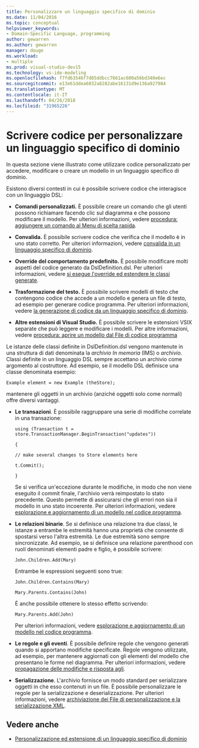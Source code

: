 ```yaml
---
title: Personalizzare un linguaggio specifico di dominio
ms.date: 11/04/2016
ms.topic: conceptual
helpviewer_keywords:
- Domain-Specific Language, programming
author: gewarren
ms.author: gewarren
manager: douge
ms.workload:
- multiple
ms.prod: visual-studio-dev15
ms.technology: vs-ide-modeling
ms.openlocfilehash: f7fd63546f7d85ddbcc7661ac600a56bd340e6ec
ms.sourcegitcommit: e13e61ddea6032a8282abe16131d9e136a927984
ms.translationtype: MT
ms.contentlocale: it-IT
ms.lasthandoff: 04/26/2018
ms.locfileid: "31965226"
---
```

# <a name="write-code-to-customize-a-domain-specific-language"></a>Scrivere codice per personalizzare un linguaggio specifico di dominio

In questa sezione viene illustrato come utilizzare codice personalizzato per accedere, modificare o creare un modello in un linguaggio specifico di dominio.

Esistono diversi contesti in cui è possibile scrivere codice che interagisce con un linguaggio DSL:

-   **Comandi personalizzati.** È possibile creare un comando che gli utenti possono richiamare facendo clic sul diagramma e che possono modificare il modello. Per ulteriori informazioni, vedere [procedura: aggiungere un comando al Menu di scelta rapida](../modeling/how-to-add-a-command-to-the-shortcut-menu.md).

-   **Convalida.** È possibile scrivere codice che verifica che il modello è in uno stato corretto. Per ulteriori informazioni, vedere [convalida in un linguaggio specifico di dominio](../modeling/validation-in-a-domain-specific-language.md).

-   **Override del comportamento predefinito.** È possibile modificare molti aspetti del codice generato da DslDefinition.dsl. Per ulteriori informazioni, vedere [si esegue l'override ed estendere le classi generate](../modeling/overriding-and-extending-the-generated-classes.md).

-   **Trasformazione del testo.** È possibile scrivere modelli di testo che contengono codice che accede a un modello e genera un file di testo, ad esempio per generare codice programma. Per ulteriori informazioni, vedere [la generazione di codice da un linguaggio specifico di dominio](../modeling/generating-code-from-a-domain-specific-language.md).

-   **Altre estensioni di Visual Studio.** È possibile scrivere le estensioni VSIX separate che può leggere e modificare i modelli. Per altre informazioni, vedere [procedura: aprire un modello dal File di codice programma](../modeling/how-to-open-a-model-from-file-in-program-code.md)

Le istanze delle classi definite in DslDefinition.dsl vengono mantenute in una struttura di dati denominata la *archivio In memoria* (IMS) o *archivio*. Classi definite in un linguaggio DSL sempre accettano un archivio come argomento al costruttore. Ad esempio, se il modello DSL definisce una classe denominata esempio:

`Example element = new Example (theStore);`

mantenere gli oggetti in un archivio (anziché oggetti solo come normali) offre diversi vantaggi.

-   **Le transazioni**. È possibile raggruppare una serie di modifiche correlate in una transazione:

     `using (Transaction t = store.TransactionManager.BeginTransaction("updates"))`

     `{`

     `// make several changes to Store elements here`

     `t.Commit();`

     `}`

     Se si verifica un'eccezione durante le modifiche, in modo che non viene eseguito il commit finale, l'archivio verrà reimpostato lo stato precedente. Questo permette di assicurarsi che gli errori non sia il modello in uno stato incoerente. Per ulteriori informazioni, vedere [esplorazione e aggiornamento di un modello nel codice programma](../modeling/navigating-and-updating-a-model-in-program-code.md).

-   **Le relazioni binarie**. Se si definisce una relazione tra due classi, le istanze a entrambe le estremità hanno una proprietà che consente di spostarsi verso l'altra estremità. Le due estremità sono sempre sincronizzate. Ad esempio, se si definisce una relazione parenthood con ruoli denominati elementi padre e figlio, è possibile scrivere:

     `John.Children.Add(Mary)`

     Entrambe le espressioni seguenti sono true:

     `John.Children.Contains(Mary)`

     `Mary.Parents.Contains(John)`

     È anche possibile ottenere lo stesso effetto scrivendo:

     `Mary.Parents.Add(John)`

     Per ulteriori informazioni, vedere [esplorazione e aggiornamento di un modello nel codice programma](../modeling/navigating-and-updating-a-model-in-program-code.md).

-   **Le regole e gli eventi**. È possibile definire regole che vengono generati quando si apportano modifiche specificate. Regole vengono utilizzate, ad esempio, per mantenere aggiornati con gli elementi del modello che presentano le forme nel diagramma. Per ulteriori informazioni, vedere [propagazione delle modifiche e risposta agli](../modeling/responding-to-and-propagating-changes.md).

-   **Serializzazione**. L'archivio fornisce un modo standard per serializzare oggetti in che esso contenuti in un file. È possibile personalizzare le regole per la serializzazione e deserializzazione. Per ulteriori informazioni, vedere [archiviazione dei File di personalizzazione e la serializzazione XML](../modeling/customizing-file-storage-and-xml-serialization.md).

## <a name="see-also"></a>Vedere anche

- [Personalizzazione ed estensione di un linguaggio specifico di dominio](../modeling/customizing-and-extending-a-domain-specific-language.md)
